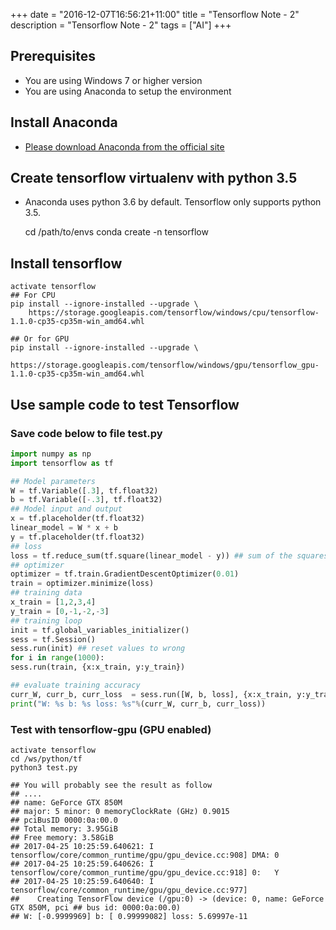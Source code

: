 +++
date = "2016-12-07T16:56:21+11:00"
title = "Tensorflow Note - 2"
description = "Tensorflow Note - 2"
tags = ["AI"]
+++

## Prerequisites

* You are using Windows 7 or higher version
* You are using Anaconda to setup the environment


## Install Anaconda 

* [Please download Anaconda from the official site](https://www.continuum.io/downloads)
  
    

## Create tensorflow virtualenv with python 3.5
* Anaconda uses python 3.6 by default. Tensorflow only supports python 3.5. 

    cd /path/to/envs
    conda create -n tensorflow
    

## Install tensorflow 

    activate tensorflow
    ## For CPU
    pip install --ignore-installed --upgrade \
        https://storage.googleapis.com/tensorflow/windows/cpu/tensorflow-1.1.0-cp35-cp35m-win_amd64.whl

    ## Or for GPU
    pip install --ignore-installed --upgrade \
        https://storage.googleapis.com/tensorflow/windows/gpu/tensorflow_gpu-1.1.0-cp35-cp35m-win_amd64.whl


## Use sample code to test Tensorflow

### Save code below to file test.py 

```python
import numpy as np
import tensorflow as tf

## Model parameters
W = tf.Variable([.3], tf.float32)
b = tf.Variable([-.3], tf.float32)
## Model input and output
x = tf.placeholder(tf.float32)
linear_model = W * x + b
y = tf.placeholder(tf.float32)
## loss
loss = tf.reduce_sum(tf.square(linear_model - y)) ## sum of the squares
## optimizer
optimizer = tf.train.GradientDescentOptimizer(0.01)
train = optimizer.minimize(loss)
## training data
x_train = [1,2,3,4]
y_train = [0,-1,-2,-3]
## training loop
init = tf.global_variables_initializer()
sess = tf.Session()
sess.run(init) ## reset values to wrong
for i in range(1000):
sess.run(train, {x:x_train, y:y_train})

## evaluate training accuracy
curr_W, curr_b, curr_loss  = sess.run([W, b, loss], {x:x_train, y:y_train})
print("W: %s b: %s loss: %s"%(curr_W, curr_b, curr_loss))
```

### Test with tensorflow-gpu (GPU enabled)

    activate tensorflow
    cd /ws/python/tf
    python3 test.py

    ## You will probably see the result as follow 
    ## ....
    ## name: GeForce GTX 850M
    ## major: 5 minor: 0 memoryClockRate (GHz) 0.9015
    ## pciBusID 0000:0a:00.0
    ## Total memory: 3.95GiB
    ## Free memory: 3.58GiB
    ## 2017-04-25 10:25:59.640621: I tensorflow/core/common_runtime/gpu/gpu_device.cc:908] DMA: 0 
    ## 2017-04-25 10:25:59.640626: I tensorflow/core/common_runtime/gpu/gpu_device.cc:918] 0:   Y 
    ## 2017-04-25 10:25:59.640640: I tensorflow/core/common_runtime/gpu/gpu_device.cc:977] 
    ##    Creating TensorFlow device (/gpu:0) -> (device: 0, name: GeForce GTX 850M, pci ## bus id: 0000:0a:00.0)
    ## W: [-0.9999969] b: [ 0.99999082] loss: 5.69997e-11










